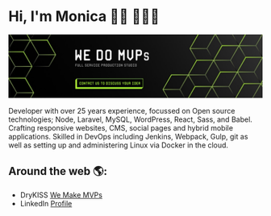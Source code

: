# Hi, I'm Monica 👋🏾 👩🏾‍💻

<img src="https://raw.githubusercontent.com/iwarner/iwarner/master/header.jpeg" alt="Banner for DryKISS - We Make MVPs" />

Developer with over 25 years experience, focussed on Open source technologies; Node, Laravel, MySQL, WordPress, React, Sass, and Babel. Crafting responsive websites, CMS, social pages and hybrid mobile applications. Skilled in DevOps including Jenkins, Webpack, Gulp, git as well as setting up and administering Linux via Docker in the cloud.

## Around the web 🌎:

- DryKISS <a href="https://drykiss.com">We Make MVPs</a>
- LinkedIn <a href="https://www.linkedin.com/in/iwarner/">Profile</a>
